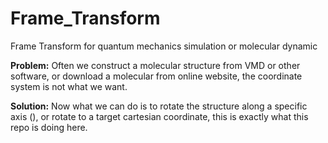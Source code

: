 # Frame_Transform
Frame Transform for quantum mechanics simulation or molecular dynamic

**Problem:** Often we construct a molecular structure from VMD or other software, or download a molecular from online website, the coordinate system is not what we want. 

**Solution:** Now what we can do is to rotate the structure along a specific axis (), or rotate to a target cartesian coordinate, this is exactly what this repo is doing here. 
